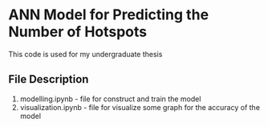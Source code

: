 # ANN Model for Predicting the Number of Hotspots

This code is used for my undergraduate thesis

## File Description
1. modelling.ipynb - file for construct and train the model
2. visualization.ipynb - file for visualize some graph for the accuracy of the model
